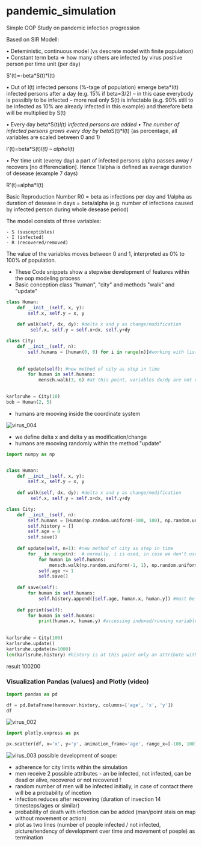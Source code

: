 # pandemic_simulation

Simple OOP Study on pandemic infection progression

Based on SIR Modell:

•	Deteministic, continuous model (vs descrete model with finite population)
•	Constant term beta => how many others are infected by virus positive person per time unit (per day) 

S'(t)=-beta*S(t)*I(t)
  
•	Out of I(t) infected persons (%-tage of population) emerge beta*I(t) infected persons after a day (e.g. 15% if beta=3/2)
– in this case everybody is possibly to be infected – more real only S(t) is infectable
(e.g. 90% still to be infected as 10% are already infected in this example) and therefore beta will be multiplied by S(t)

•	Every day beta*S(t)*I(t) infected persons are added
•	The number of infected persons grows every day by beta*S(t)*I(t) (as percentage, all variables are scaled between 0 and 1)

  I'(t)=beta*S(t)*I(t) – alpha*I(t)

•	Per time unit (everey day) a part of infected persons alpha passes away / recovers [no differenciation]. Hence 1/alpha is defined as average duration of desease (example 7 days)

R'(t)=alpha*I(t)

Basic Reproduction Number R0 = beta as infections per day and 1/alpha as duration of desease in days = beta/alpha (e.g. number of infections caused by infected person during whole desease period)

The model consists of three variables:

    - S (susceptibles)
    - I (infected)
    - R (recovered/removed)
The value of the variables moves between 0 and 1, interpreted as 0% to 100% of population.

- These Code snippets show a stepwise development of features within the oop modeling process
- Basic conception class "human", "city" and methods "walk" and "update"
```python
class Human:
    def __init__(self, x, y):
        self.x, self.y = x, y
    
    def walk(self, dx, dy): #delta x and y as change/modification
         self.x, self.y = self.x+dx, self.y+dy

class City:
    def __init__(self, n):
        self.humans = [human(0, 0) for i in range(n)]#working with list comprehension
        
    
    def update(self): #new method of city as step in time
        for human in self.humans:
            mensch.walk(3, 6) #at this point, variables dx/dy are not existing - therefore it is important to input values!

        
karlsruhe = City(10)
bob = Human(2, 5)
```
- humans are mooving inside the coordinate system

![virus_004](https://user-images.githubusercontent.com/67191365/149169551-2ab02c27-cedc-450d-9d66-8d32242a4a50.PNG)


- we define delta x and delta y as modification/change
- humans are mooving randomly within the method "update"
```python
import numpy as np


class Human:
    def __init__(self, x, y):
        self.x, self.y = x, y
    
    def walk(self, dx, dy): #delta x and y as change/modification
         self.x, self.y = self.x+dx, self.y+dy

class City:
    def __init__(self, n):
        self.humans = [Human(np.random.uniform(-100, 100), np.random.uniform(-100, 100)) for i in range(n)]#working with list comprehension
        self.history = []
        self.age = 0
        self.save()
            
    def update(self, n=1): #new method of city as step in time
        for _ in range(n):  # normally, i is used, in case we don't use this variable, we take underscore
            for human in self.humans:
                mensch.walk(np.random.uniform(-1, 1), np.random.uniform(-1, 1))#at this point, variables dx/dy are not existing - it is important to input values!
            self.age += 1
            self.save()
    
    def save(self):
        for human in self.humans:
            self.history.append([self.age, human.x, human.y]) #must be a list in list!
                
    def pprint(self):
        for human in self.humans:
            print(human.x, human.y) #accessing indexed/running variable x and y over the variable "human". (human contains an object of type human!).
        
        
karlsruhe = City(100)
karlsruhe.update()
karlsruhe.update(n=1000)
len(karlsruhe.history) #history is at this point only an attribute without list, no () or similar!
```
result 100200

### Visualization Pandas (values) and Plotly (video)
```python
import pandas as pd

df = pd.DataFrame(hannover.history, columns=['age', 'x', 'y'])
df
```

![virus_002](https://user-images.githubusercontent.com/67191365/148966091-67f30303-9e45-4c5e-ab72-d866e5a0fa0a.PNG)

```python
import plotly.express as px

px.scatter(df, x='x', y='y', animation_frame='age', range_x=[-100, 100], range_y=[-100, 100], width=1000, height=1000)
```

![virus_003](https://user-images.githubusercontent.com/67191365/148966466-158f2487-5fce-46bd-993d-99a6951d6b29.PNG)
possible development of scope:
- adherence for city limits within the simulation
- men receive 2 possible attributes - an be infected, not infected, can be dead or alive, recovered or not recovered !
- random number of men will be infected initially, in case of contact there will be a probability of incetion
- infection reduces after recovering (duration of invection 14 timesteps/ages or similar)
- probability of death with infection can be added (man/point stais on map without movement or action)
- plot as two lines (number of people infected / not infected, picture/tendency of development over time and movement of poeple) as termination

